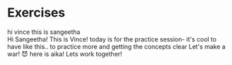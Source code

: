 # Exercises
hi vince this is sangeetha <br>
Hi Sangeetha! This is Vince!
today is for the practice session-
it's cool to have like this.. 
to practice more and getting the concepts clear
Let's make a war! 😈
here is aika! Lets work together!